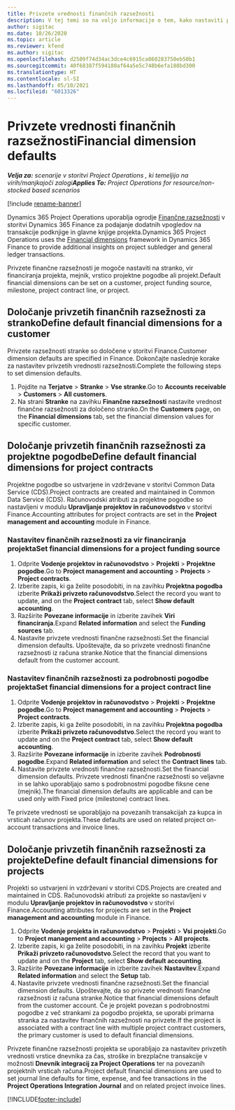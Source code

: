 ```yaml
---
title: Privzete vrednosti finančnih razsežnosti
description: V tej temi so na voljo informacije o tem, kako nastaviti privzete vrednosti finančne razsežnosti.
author: sigitac
ms.date: 10/26/2020
ms.topic: article
ms.reviewer: kfend
ms.author: sigitac
ms.openlocfilehash: d2509f74d34ac3dce4c6915ca860283750eb50b1
ms.sourcegitcommit: 40f68387f594180af64a5e5c748b6efa188bd300
ms.translationtype: HT
ms.contentlocale: sl-SI
ms.lasthandoff: 05/10/2021
ms.locfileid: "6013326"
---
```

# <a name="financial-dimension-defaults"></a><span data-ttu-id="45a70-103">Privzete vrednosti finančnih razsežnosti</span><span class="sxs-lookup"><span data-stu-id="45a70-103">Financial dimension defaults</span></span>

<span data-ttu-id="45a70-104">_**Velja za:** scenarije v storitvi Project Operations , ki temeljijo na virih/manjkajoči zalogi_</span><span class="sxs-lookup"><span data-stu-id="45a70-104">_**Applies To:** Project Operations for resource/non-stocked based scenarios_</span></span>

[!include [rename-banner](~/includes/cc-data-platform-banner.md)]

<span data-ttu-id="45a70-105">Dynamics 365 Project Operations uporablja ogrodje [Finančne razsežnosti](/dynamics365/finance/general-ledger/financial-dimensions) v storitvi Dynamics 365 Finance za podajanje dodatnih vpogledov na transakcije podknjige in glavne knjige projekta.</span><span class="sxs-lookup"><span data-stu-id="45a70-105">Dynamics 365 Project Operations uses the [Financial dimensions](/dynamics365/finance/general-ledger/financial-dimensions) framework in Dynamics 365 Finance to provide additional insights on project subledger and general ledger transactions.</span></span>

<span data-ttu-id="45a70-106">Privzete finančne razsežnosti je mogoče nastaviti na stranko, vir financiranja projekta, mejnik, vrstico projektne pogodbe ali projekt.</span><span class="sxs-lookup"><span data-stu-id="45a70-106">Default financial dimensions can be set on a customer, project funding source, milestone, project contract line, or project.</span></span>

## <a name="define-default-financial-dimensions-for-a-customer"></a><span data-ttu-id="45a70-107">Določanje privzetih finančnih razsežnosti za stranko</span><span class="sxs-lookup"><span data-stu-id="45a70-107">Define default financial dimensions for a customer</span></span>

<span data-ttu-id="45a70-108">Privzete razsežnosti stranke so določene v storitvi Finance.</span><span class="sxs-lookup"><span data-stu-id="45a70-108">Customer dimension defaults are specified in Finance.</span></span> <span data-ttu-id="45a70-109">Dokončajte naslednje korake za nastavitev privzetih vrednosti razsežnosti.</span><span class="sxs-lookup"><span data-stu-id="45a70-109">Complete the following steps to set dimension defaults.</span></span>

1. <span data-ttu-id="45a70-110">Pojdite na **Terjatve** > **Stranke** > **Vse stranke**.</span><span class="sxs-lookup"><span data-stu-id="45a70-110">Go to **Accounts receivable** > **Customers** > **All customers**.</span></span>
2. <span data-ttu-id="45a70-111">Na strani **Stranke** na zavihku **Finančne razsežnosti** nastavite vrednost finančne razsežnosti za določeno stranko.</span><span class="sxs-lookup"><span data-stu-id="45a70-111">On the **Customers** page, on the **Financial dimensions** tab, set the financial dimension values for specific customer.</span></span>

## <a name="define-default-financial-dimensions-for-project-contracts"></a><span data-ttu-id="45a70-112">Določanje privzetih finančnih razsežnosti za projektne pogodbe</span><span class="sxs-lookup"><span data-stu-id="45a70-112">Define default financial dimensions for project contracts</span></span>

<span data-ttu-id="45a70-113">Projektne pogodbe so ustvarjene in vzdrževane v storitvi Common Data Service (CDS).</span><span class="sxs-lookup"><span data-stu-id="45a70-113">Project contracts are created and maintained in Common Data Service (CDS).</span></span> <span data-ttu-id="45a70-114">Računovodski atributi za projektne pogodbe so nastavljeni v modulu **Upravljanje projektov in računovodstvo** v storitvi Finance.</span><span class="sxs-lookup"><span data-stu-id="45a70-114">Accounting attributes for project contracts are set in the **Project management and accounting** module in Finance.</span></span>

### <a name="set-financial-dimensions-for-a-project-funding-source"></a><span data-ttu-id="45a70-115">Nastavitev finančnih razsežnosti za vir financiranja projekta</span><span class="sxs-lookup"><span data-stu-id="45a70-115">Set financial dimensions for a project funding source</span></span>

1. <span data-ttu-id="45a70-116">Odprite **Vodenje projektov in računovodstvo** > **Projekti** > **Projektne pogodbe**.</span><span class="sxs-lookup"><span data-stu-id="45a70-116">Go to **Project management and accounting** > **Projects** > **Project contracts**.</span></span>
2. <span data-ttu-id="45a70-117">Izberite zapis, ki ga želite posodobiti, in na zavihku **Projektna pogodba** izberite **Prikaži privzeto računovodstvo**.</span><span class="sxs-lookup"><span data-stu-id="45a70-117">Select the record you want to update, and on the **Project contract** tab, select **Show default accounting**.</span></span>
3. <span data-ttu-id="45a70-118">Razširite **Povezane informacije** in izberite zavihek **Viri financiranja**.</span><span class="sxs-lookup"><span data-stu-id="45a70-118">Expand **Related information** and select the **Funding sources** tab.</span></span>
4. <span data-ttu-id="45a70-119">Nastavite privzete vrednosti finančne razsežnosti.</span><span class="sxs-lookup"><span data-stu-id="45a70-119">Set the financial dimension defaults.</span></span> <span data-ttu-id="45a70-120">Upoštevajte, da so privzete vrednosti finančne razsežnosti iz računa stranke.</span><span class="sxs-lookup"><span data-stu-id="45a70-120">Notice that the financial dimensions default from the customer account.</span></span>

### <a name="set-financial-dimensions-for-a-project-contract-line"></a><span data-ttu-id="45a70-121">Nastavitev finančnih razsežnosti za podrobnosti pogodbe projekta</span><span class="sxs-lookup"><span data-stu-id="45a70-121">Set financial dimensions for a project contract line</span></span>

1. <span data-ttu-id="45a70-122">Odprite **Vodenje projektov in računovodstvo** > **Projekti** > **Projektne pogodbe**.</span><span class="sxs-lookup"><span data-stu-id="45a70-122">Go to **Project management and accounting** > **Projects** > **Project contracts**.</span></span>
2. <span data-ttu-id="45a70-123">Izberite zapis, ki ga želite posodobiti, in na zavihku **Projektna pogodba** izberite **Prikaži privzeto računovodstvo**.</span><span class="sxs-lookup"><span data-stu-id="45a70-123">Select the record you want to update and on the **Project contract** tab, select **Show default accounting**.</span></span>
3. <span data-ttu-id="45a70-124">Razširite **Povezane informacije** in izberite zavihek **Podrobnosti pogodbe**.</span><span class="sxs-lookup"><span data-stu-id="45a70-124">Expand **Related information** and select the **Contract lines** tab.</span></span>
4. <span data-ttu-id="45a70-125">Nastavite privzete vrednosti finančne razsežnosti.</span><span class="sxs-lookup"><span data-stu-id="45a70-125">Set the financial dimension defaults.</span></span> <span data-ttu-id="45a70-126">Privzete vrednosti finančne razsežnosti so veljavne in se lahko uporabljajo samo s podrobnostmi pogodbe fiksne cene (mejnik).</span><span class="sxs-lookup"><span data-stu-id="45a70-126">The financial dimension defaults are applicable and can be used only with Fixed price (milestone) contract lines.</span></span>

<span data-ttu-id="45a70-127">Te privzete vrednosti se uporabljajo na povezanih transakcijah za kupca in vrsticah računov projekta.</span><span class="sxs-lookup"><span data-stu-id="45a70-127">These defaults are used on related project on-account transactions and invoice lines.</span></span>

## <a name="define-default-financial-dimensions-for-projects"></a><span data-ttu-id="45a70-128">Določanje privzetih finančnih razsežnosti za projekte</span><span class="sxs-lookup"><span data-stu-id="45a70-128">Define default financial dimensions for projects</span></span>

<span data-ttu-id="45a70-129">Projekti so ustvarjeni in vzdrževani v storitvi CDS.</span><span class="sxs-lookup"><span data-stu-id="45a70-129">Projects are created and maintained in CDS.</span></span> <span data-ttu-id="45a70-130">Računovodski atributi za projekte so nastavljeni v modulu **Upravljanje projektov in računovodstvo** v storitvi Finance.</span><span class="sxs-lookup"><span data-stu-id="45a70-130">Accounting attributes for projects are set in the **Project management and accounting** module in Finance.</span></span>

1. <span data-ttu-id="45a70-131">Odprite **Vodenje projekta in računovodstvo** > **Projekti** > **Vsi projekti**.</span><span class="sxs-lookup"><span data-stu-id="45a70-131">Go to **Project management and accounting** > **Projects** > **All projects**.</span></span>
2. <span data-ttu-id="45a70-132">Izberite zapis, ki ga želite posodobiti, in na zavihku **Projekt** izberite **Prikaži privzeto računovodstvo**.</span><span class="sxs-lookup"><span data-stu-id="45a70-132">Select the record that you want to update and on the **Project** tab, select **Show default accounting**.</span></span>
3. <span data-ttu-id="45a70-133">Razširite **Povezane informacije** in izberite zavihek **Nastavitev**.</span><span class="sxs-lookup"><span data-stu-id="45a70-133">Expand **Related information** and select the **Setup** tab.</span></span>
4. <span data-ttu-id="45a70-134">Nastavite privzete vrednosti finančne razsežnosti.</span><span class="sxs-lookup"><span data-stu-id="45a70-134">Set the financial dimension defaults.</span></span> <span data-ttu-id="45a70-135">Upoštevajte, da so privzete vrednosti finančne razsežnosti iz računa stranke.</span><span class="sxs-lookup"><span data-stu-id="45a70-135">Notice that financial dimensions default from the customer account.</span></span> <span data-ttu-id="45a70-136">Če je projekt povezan s podrobnostmi pogodbe z več strankami za pogodbo projekta, se uporabi primarna stranka za nastavitev finančnih razsežnosti na privzete.</span><span class="sxs-lookup"><span data-stu-id="45a70-136">If the project is associated with a contract line with multiple project contract customers, the primary customer is used to default financial dimensions.</span></span>

<span data-ttu-id="45a70-137">Privzete finančne razsežnosti projekta se uporabljajo za nastavitev privzetih vrednosti vrstice dnevnika za čas, stroške in brezplačne transakcije v možnosti **Dnevnik integracij za Project Operations** ter na povezanih projektnih vrsticah računa.</span><span class="sxs-lookup"><span data-stu-id="45a70-137">Project default financial dimensions are used to set journal line defaults for time, expense, and fee transactions in the **Project Operations Integration Journal** and on related project invoice lines.</span></span>


[!INCLUDE[footer-include](../includes/footer-banner.md)]